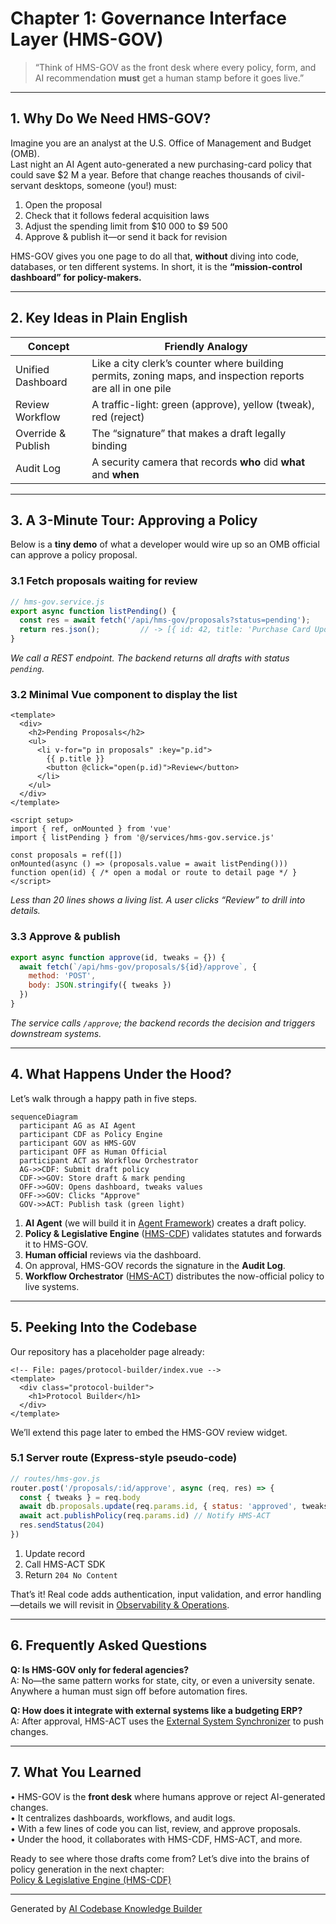 # Chapter 1: Governance Interface Layer (HMS-GOV)

> “Think of HMS-GOV as the front desk where every policy, form, and AI recommendation **must** get a human stamp before it goes live.”

---

## 1. Why Do We Need HMS-GOV?

Imagine you are an analyst at the U.S. Office of Management and Budget (OMB).  
Last night an AI Agent auto-generated a new purchasing-card policy that could save \$2 M a year. Before that change reaches thousands of civil-servant desktops, someone (you!) must:

1. Open the proposal  
2. Check that it follows federal acquisition laws  
3. Adjust the spending limit from \$10 000 to \$9 500  
4. Approve & publish it—or send it back for revision

HMS-GOV gives you one page to do all that, **without** diving into code, databases, or ten different systems. In short, it is the **“mission-control dashboard” for policy-makers.**

---

## 2. Key Ideas in Plain English

| Concept | Friendly Analogy |
| ------- | ---------------- |
| Unified Dashboard | Like a city clerk’s counter where building permits, zoning maps, and inspection reports are all in one pile |
| Review Workflow | A traffic-light: green (approve), yellow (tweak), red (reject) |
| Override & Publish | The “signature” that makes a draft legally binding |
| Audit Log | A security camera that records **who** did **what** and **when** |

---

## 3. A 3-Minute Tour: Approving a Policy

Below is a **tiny demo** of what a developer would wire up so an OMB official can approve a policy proposal.

### 3.1 Fetch proposals waiting for review

```js
// hms-gov.service.js
export async function listPending() {
  const res = await fetch('/api/hms-gov/proposals?status=pending');
  return res.json();         // -> [{ id: 42, title: 'Purchase Card Update', ... }]
}
```

*We call a REST endpoint. The backend returns all drafts with status `pending`.*

### 3.2 Minimal Vue component to display the list

```vue
<template>
  <div>
    <h2>Pending Proposals</h2>
    <ul>
      <li v-for="p in proposals" :key="p.id">
        {{ p.title }}
        <button @click="open(p.id)">Review</button>
      </li>
    </ul>
  </div>
</template>

<script setup>
import { ref, onMounted } from 'vue'
import { listPending } from '@/services/hms-gov.service.js'

const proposals = ref([])
onMounted(async () => (proposals.value = await listPending()))
function open(id) { /* open a modal or route to detail page */ }
</script>
```

*Less than 20 lines shows a living list. A user clicks “Review” to drill into details.*

### 3.3 Approve & publish

```js
export async function approve(id, tweaks = {}) {
  await fetch(`/api/hms-gov/proposals/${id}/approve`, {
    method: 'POST',
    body: JSON.stringify({ tweaks })
  })
}
```

*The service calls `/approve`; the backend records the decision and triggers downstream systems.*

---

## 4. What Happens Under the Hood?

Let’s walk through a happy path in five steps.

```mermaid
sequenceDiagram
  participant AG as AI Agent
  participant CDF as Policy Engine
  participant GOV as HMS-GOV
  participant OFF as Human Official
  participant ACT as Workflow Orchestrator
  AG->>CDF: Submit draft policy
  CDF->>GOV: Store draft & mark pending
  OFF->>GOV: Opens dashboard, tweaks values
  OFF->>GOV: Clicks "Approve"
  GOV->>ACT: Publish task (green light)
```

1. **AI Agent** (we will build it in [Agent Framework](07_agent_framework__hms_agt___hms_agx__.md)) creates a draft policy.  
2. **Policy & Legislative Engine** ([HMS-CDF](02_policy___legislative_engine__hms_cdf__.md)) validates statutes and forwards it to HMS-GOV.  
3. **Human official** reviews via the dashboard.  
4. On approval, HMS-GOV records the signature in the **Audit Log**.  
5. **Workflow Orchestrator** ([HMS-ACT](05_workflow_orchestrator__hms_act__.md)) distributes the now-official policy to live systems.

---

## 5. Peeking Into the Codebase

Our repository has a placeholder page already:

```vue
<!-- File: pages/protocol-builder/index.vue -->
<template>
  <div class="protocol-builder">
    <h1>Protocol Builder</h1>
  </div>
</template>
```

We’ll extend this page later to embed the HMS-GOV review widget.

### 5.1 Server route (Express-style pseudo-code)

```js
// routes/hms-gov.js
router.post('/proposals/:id/approve', async (req, res) => {
  const { tweaks } = req.body
  await db.proposals.update(req.params.id, { status: 'approved', tweaks })
  await act.publishPolicy(req.params.id) // Notify HMS-ACT
  res.sendStatus(204)
})
```

1. Update record  
2. Call HMS-ACT SDK  
3. Return `204 No Content`

That’s it! Real code adds authentication, input validation, and error handling—details we will revisit in [Observability & Operations](17_observability___operations__hms_ops__.md).

---

## 6. Frequently Asked Questions

**Q: Is HMS-GOV only for federal agencies?**  
A: No—the same pattern works for state, city, or even a university senate. Anywhere a human must sign off before automation fires.

**Q: How does it integrate with external systems like a budgeting ERP?**  
A: After approval, HMS-ACT uses the [External System Synchronizer](12_external_system_synchronizer_.md) to push changes.

---

## 7. What You Learned

• HMS-GOV is the **front desk** where humans approve or reject AI-generated changes.  
• It centralizes dashboards, workflows, and audit logs.  
• With a few lines of code you can list, review, and approve proposals.  
• Under the hood, it collaborates with HMS-CDF, HMS-ACT, and more.

Ready to see where those drafts come from? Let’s dive into the brains of policy generation in the next chapter:  
[Policy & Legislative Engine (HMS-CDF)](02_policy___legislative_engine__hms_cdf__.md)

---

Generated by [AI Codebase Knowledge Builder](https://github.com/The-Pocket/Tutorial-Codebase-Knowledge)